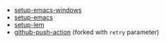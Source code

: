 
- [setup-emacs-windows](https://github.com/jcs090218/setup-emacs-windows)
- [setup-emacs](https://github.com/jcs090218/setup-emacs)
- [setup-lem](https://github.com/lem-project/setup-lem)
- [github-push-action](https://github.com/jcs090218/github-push-action) (forked with `retry` parameter)
